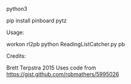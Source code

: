 python3

pip install pinboard pytz


Usage:

workon rl2pb
python ReadingListCatcher.py pb


Credits:

Brett Terpstra 2015
Uses code from <https://gist.github.com/robmathers/5995026>
